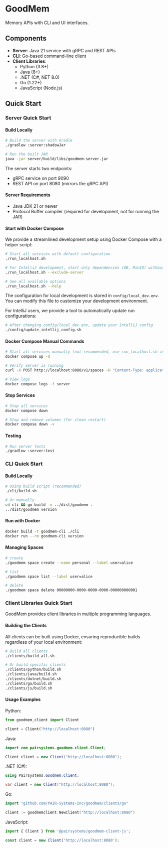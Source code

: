 # GoodMem

Memory APIs with CLI and UI interfaces.

## Components

- **Server**: Java 21 service with gRPC and REST APIs
- **CLI**: Go-based command-line client 
- **Client Libraries**: 
  - Python (3.8+)
  - Java (8+)
  - .NET (C#, NET 8.0)
  - Go (1.22+)
  - JavaScript (Node.js)

## Quick Start

### Server Quick Start

#### Build Locally

```bash
# Build the server with Gradle
./gradlew :server:shadowJar

# Run the built JAR
java -jar server/build/libs/goodmem-server.jar
```

The server starts two endpoints:
- gRPC service on port 9090
- REST API on port 8080 (mirrors the gRPC API)

#### Server Requirements

- Java JDK 21 or newer
- Protocol Buffer compiler (required for development, not for running the JAR)

#### Start with Docker Compose

We provide a streamlined development setup using Docker Compose with a helper script:

```bash
# Start all services with default configuration
./run_localhost.sh

# For IntelliJ development, start only dependencies (DB, MinIO) without the server
./run_localhost.sh --exclude-server

# See all available options
./run_localhost.sh --help
```

The configuration for local development is stored in `config/local_dev.env`. You can modify this file to customize your development environment.

For IntelliJ users, we provide a tool to automatically update run configurations:

```bash
# After changing config/local_dev.env, update your IntelliJ config
./config/update_intellij_config.sh
```

#### Docker Compose Manual Commands

```bash
# Start all services manually (not recommended, use run_localhost.sh instead)
docker compose up -d

# Verify server is running
curl -X POST http://localhost:8080/v1/spaces -H "Content-Type: application/json" -d '{"name":"test"}'

# View logs
docker compose logs -f server
```

#### Stop Services

```bash
# Stop all services
docker compose down

# Stop and remove volumes (for clean restart)
docker compose down -v
```

#### Testing

```bash
# Run server tests
./gradlew :server:test
```

### CLI Quick Start

#### Build Locally

```bash
# Using build script (recommended)
./cli/build.sh

# Or manually
cd cli && go build -o ../dist/goodmem .
../dist/goodmem version
```

#### Run with Docker

```bash
docker build -t goodmem-cli ./cli
docker run --rm goodmem-cli version
```

#### Managing Spaces

```bash
# create
./goodmem space create --name personal --label user=alice

# list
./goodmem space list --label user=alice

# delete
./goodmem space delete 00000000-0000-0000-0000-000000000001
```

### Client Libraries Quick Start

GoodMem provides client libraries in multiple programming languages.

#### Building the Clients

All clients can be built using Docker, ensuring reproducible builds regardless of your local environment:

```bash
# Build all clients
./clients/build_all.sh

# Or build specific clients
./clients/python/build.sh
./clients/java/build.sh
./clients/dotnet/build.sh
./clients/go/build.sh
./clients/js/build.sh
```

#### Usage Examples

Python:
```python
from goodmem_client import Client

client = Client("http://localhost:8080")
```

Java:
```java
import com.pairsystems.goodmem.client.Client;

Client client = new Client("http://localhost:8080");
```

.NET (C#):
```csharp
using Pairsystems.Goodmem.Client;

var client = new Client("http://localhost:8080");
```

Go:
```go
import "github.com/PAIR-Systems-Inc/goodmem/clients/go"

client := goodmemclient.NewClient("http://localhost:8080")
```

JavaScript:
```javascript
import { Client } from '@pairsystems/goodmem-client-js';

const client = new Client('http://localhost:8080');
```